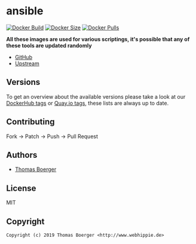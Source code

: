 # ansible

[![Docker Build](https://github.com/toolhippie/ansible/workflows/docker/badge.svg)](https://github.com/toolhippie/ansible/actions?query=workflow%3Adocker) [![Docker Size](https://img.shields.io/docker/image-size/toolhippie/ansible/latest)](https://hub.docker.com/r/toolhippie/ansible) [![Docker Pulls](https://img.shields.io/docker/pulls/toolhippie/ansible)](https://hub.docker.com/r/toolhippie/ansible)

**All these images are used for various scriptings, it's possible that any of these tools are updated randomly**

* [GitHub](https://github.com/toolhippie/ansible)
* [Upstream](https://github.com/ansible/ansible)

## Versions

To get an overview about the available versions please take a look at our [DockerHub tags](https://hub.docker.com/r/toolhippie/ansible/tags/) or [Quay.io tags](https://quay.io/repository/toolhippie/ansible?tab=tags), these lists are always up to date.

## Contributing

Fork -> Patch -> Push -> Pull Request

## Authors

* [Thomas Boerger](https://github.com/tboerger)

## License

MIT

## Copyright

```
Copyright (c) 2019 Thomas Boerger <http://www.webhippie.de>
```
